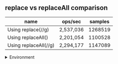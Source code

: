 ## replace vs replaceAll comparison

|name|ops/sec|samples|
|-|-|-|
|Using replace(//g)|2,537,036|1268519|
|Using replaceAll()|2,201,054|1100528|
|Using replaceAll(//g)|2,294,177|1147089|


<details>
<summary>Environment</summary>

* __Machine:__ linux x64 | 4 vCPUs | 7.6GB Mem
* __Run:__ Wed Sep 25 2024 22:42:44 GMT+0000 (Coordinated Universal Time)
</details>

<!--
{"environment":{"platform":"linux","arch":"x64","cpus":4,"totalMemory":7.597896575927734},"benchmarks":[{"name":"Using replace(//g)","opsSec":2537036.9348971196,"samples":1268519},{"name":"Using replaceAll()","opsSec":2201054.835456323,"samples":1100528},{"name":"Using replaceAll(//g)","opsSec":2294177.4332232894,"samples":1147089}]}-->
